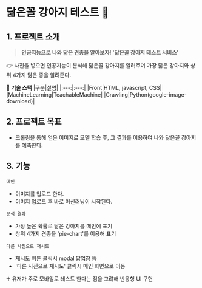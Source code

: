 # 닮은꼴 강아지 테스트 :dog:

[닮은꼴 강아지 테스트]: https://dogsbreedrecognition.netlify.app/ "닮은꼴 강아지 테스트"

## **1. 프로젝트 소개**

> **인공지능으로 나와 닮은 견종을 알아보자! '닮은꼴 강아지 테스트 서비스'**

👉 사진을 넣으면 인공지능이 분석해 닮은꼴 강아지를 알려주며 가장 닮은 강아지와 상위 4가지 닮은 종을 알려준다.

**🚀 기술 스택**
|구분|설명|
|:---:|:---:|
|Front|HTML, javascript, CSS|
|MachineLearning|TeachableMachine|
|Crawling|Python(google-image-download)|

## **2. 프로젝트 목표**

- 크롤링을 통해 얻은 이미지로 모델 학습 후, 그 결과를 이용하여 나와 닮은꼴 강아지를 예측한다.

## **3. 기능**

`메인`

- 이미지를 업로드 한다.
- 이미지 업로드 후 바로 머신러닝이 시작된다.

`분석 결과`

- 가장 높은 확률로 닮은 강아지를 메인에 표기
- 상위 4가지 견종을 'pie-chart'를 이용해 표기

`다른 사진으로 재시도`

- 재시도 버튼 클릭시 modal 팝업창 뜸
- '다른 사진으로 재시도' 클릭시 메인 화면으로 이동

➕ 유저가 주로 모바일로 테스트 한다는 점을 고려해 반응형 UI 구현
